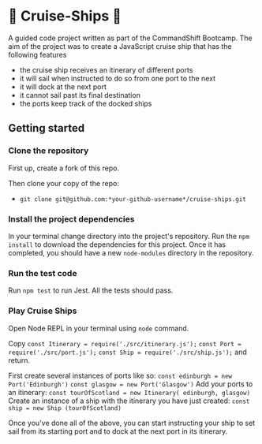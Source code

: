 # 🚢 Cruise-Ships 🚢 

A guided code project written as part of the CommandShift Bootcamp. The aim of the project was to create a JavaScript cruise ship that has the following features
- the cruise ship receives an itinerary of different ports
- it will sail when instructed to do so from one port to the next
- it will dock at the next port
- it cannot sail past its final destination
- the ports keep track of the docked ships 

## Getting started

### Clone the repository

First up, create a fork of this repo. 

Then clone your copy of the repo: 

- `git clone git@github.com:*your-github-username*/cruise-ships.git`

### Install the project dependencies 

In your terminal change directory into the project's repository. Run the `npm install` to download the dependencies for this project. Once it has completed, you should have a new `node-modules` directory in the repository. 

### Run the test code 

Run `npm test` to run Jest. All the tests should pass. 

### Play Cruise Ships

Open Node REPL in your terminal using `node` command. 

Copy  `const Itinerary = require('./src/itinerary.js');` 
      `const Port = require('./src/port.js');` 
      `const Ship = require('./src/ship.js');`
and return. 

First create several instances of ports like so:
`const edinburgh = new Port('Edinburgh')`
`const glasgow = new Port('Glasgow')`
Add your ports to an itinerary:
`const tourOfScotland = new Itinerary( edinburgh, glasgow)`
Create an instance of a ship with the itinerary you have just created:
`const ship = new Ship (tourOfScotland)`


Once you've done all of the above, you can start instructing your ship to set sail from its starting port and to dock at the next port in its itinerary. 